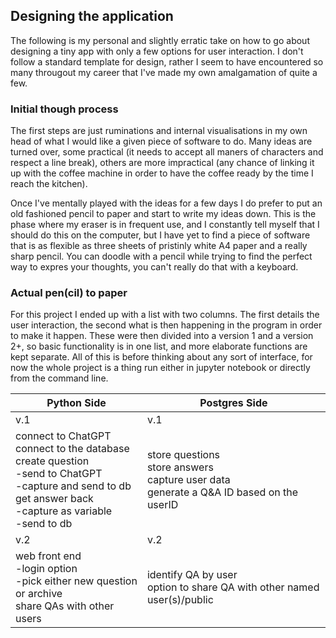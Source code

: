 ## Designing the application

The following is my personal and slightly erratic take on how to go about designing a tiny app with only a few options for user interaction.  I don't follow a standard template for design, rather I seem to have encountered so many througout my career that I've made my own amalgamation of quite a few.

### Initial though process

The first steps are just ruminations and internal visualisations in my own head of what I would like a given piece of software to do.  Many ideas are turned over, some practical (it needs to accept all maners of characters and respect a line break), others are more impractical (any chance of linking it up with the coffee machine in order to have the coffee ready by the time I reach the kitchen).

Once I've mentally played with the ideas for a few days I do prefer to put an old fashioned pencil to paper and start to write my ideas down.  This is the phase where my eraser is in frequent use, and I constantly tell myself that I should do this on the computer, but I have yet to find a piece of software that is as flexible as three sheets of pristinly white A4 paper and a really sharp pencil.  You can doodle with a pencil while trying to find the perfect way to expres your thoughts, you can't really do that with a keyboard.

### Actual pen(cil) to paper

For this project I ended up with a list with two columns.  The first details the user interaction, the second what is then happening in the program in order to make it happen.  These were then divided into a version 1 and a version 2+, so basic functionality is in one list, and more elaborate functions are kept separate.  All of this is before thinking about any sort of interface, for now the whole project is a thing run either in jupyter notebook or directly from the command line.

| Python Side|Postgres Side |
|----------|----------|
| v.1 | v.1 |
|connect to ChatGPT <br>connect to the database <br>create question <br>-send to ChatGPT <br>-capture and send to db <br>get answer back <br>-capture as variable <br>-send to db |store questions <br>store answers <br>capture user data <br>generate a Q&A ID based on the userID|
| v.2 | v.2 |
|web front end <br>-login option <br>-pick either new question or archive <br>share QAs with other users |identify QA by user <br>option to share QA with other named user(s)/public|



<!-- TODO: transcribe the sheet here -->